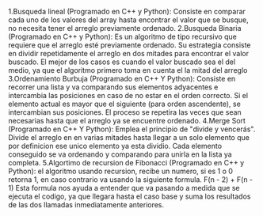 1.Busqueda lineal (Programado en C++ y Python):
  Consiste en comparar cada uno de los valores del array hasta encontrar el valor que se busque, no necesita tener el arreglo previamente ordenado.
2.Busqueda Binaria (Programado en C++ y Python):
  Es un algoritmo de tipo recursivo que requiere que el arreglo esté previamente ordenado. Su estrategia consiste en dividir repetidamente el arreglo en dos mitades para encontrar el valor buscado.
  El mejor de los casos es cuando el valor buscado sea el del medio, ya que el algoritmo primero toma en cuenta el la mitad del arreglo
3.Ordenamiento Burbuja (Programado en C++ Y Python):
  Consiste en recorrer una lista y va comparando sus elementos adyacentes e intercambia las posiciones en caso de no estar en el orden correcto.
  Si el elemento actual es mayor que el siguiente (para orden ascendente), se intercambian sus posiciones.
  El proceso se repetira las veces que sean necesarias hasta que el arreglo ya se encuentre ordenado.
4.Merge Sort (Programado en C++ Y Python):
  Emplea el principio de "divide y vencerás".
  Divide el arreglo en en varias mitades hasta llegar a un solo elemento que por definicion ese unico elemento ya esta dividio.
  Cada elemento conseguido se va ordenando y comparando para unirla en la lista ya completa.
5.Algortimo de recursion de Fibonacci (Programado en C++ y Python):
  el algoritmo usando recursion, recibe un numero, si es 1 o 0 retorna 1, en caso contrario va usando la siguiente formula.
                                                F(n - 2) + F(n - 1)
  Esta formula nos ayuda a entender que va pasando a medida que se ejecuta el codigo, ya que llegara hasta el caso base y suma los resultados de las dos llamadas inmediatamente anteriores.
